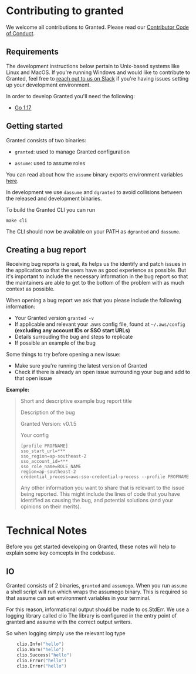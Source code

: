 # Contributing to granted

We welcome all contributions to Granted. Please read our [Contributor Code of Conduct](./CODE_OF_CONDUCT.md).

## Requirements

The development instructions below pertain to Unix-based systems like Linux and MacOS. If you're running Windows and would like to contribute to Granted, feel free to [reach out to us on Slack](https://join.slack.com/t/commonfatecommunity/shared_invite/zt-q4m96ypu-_gYlRWD3k5rIsaSsqP7QMg) if you're having issues setting up your development environment.

In order to develop Granted you'll need the following:

- [Go 1.17](https://go.dev/doc/install)

## Getting started

Granted consists of two binaries:

- `granted`: used to manage Granted configuration

- `assume`: used to assume roles

You can read about how the `assume` binary exports environment variables [here](https://docs.commonfate.io/granted/internals/shell-alias).

In development we use `dassume` and `dgranted` to avoid collisions between the released and development binaries.

To build the Granted CLI you can run

```
make cli
```

The CLI should now be available on your PATH as `dgranted` and `dassume`.

## Creating a bug report

Receiving bug reports is great, its helps us the identify and patch issues in the application so that the users have as good experience as possible. But it's important to include the necessary information in the bug report so that the maintainers are able to get to the bottom of the problem with as much context as possible.

When opening a bug report we ask that you please include the following information:

- Your Granted version `granted -v`
- If applicable and relevant your .aws config file, found at `~/.aws/config` **(excluding any account IDs or SSO start URLs)**
- Details surrouding the bug and steps to replicate
- If possible an example of the bug

Some things to try before opening a new issue:

- Make sure you're running the latest version of Granted
- Check if there is already an open issue surrounding your bug and add to that open issue

**Example:**

> Short and descriptive example bug report title
>
> Description of the bug
>
> Granted Version: v0.1.5
>
> Your config
>
> ```
> [profile PROFNAME]
> sso_start_url=***
> sso_region=ap-southeast-2
> sso_account_id=***
> sso_role_name=ROLE_NAME
> region=ap-southeast-2
> credential_process=aws-sso-credential-process --profile PROFNAME
> ```
>
> Any other information you want to share that is relevant to the issue being
> reported. This might include the lines of code that you have identified as
> causing the bug, and potential solutions (and your opinions on their
> merits).

# Technical Notes

Before you get started developing on Granted, these notes will help to explain some key comcepts in the codebase.

## IO

Granted consists of 2 binaries, `granted` and `assumego`.
When you run `assume` a shell script will run which wraps the assumego binary.
This is required so that assume can set environment variables in your terminal.

For this reason, informational output should be made to os.StdErr. We use a logging library called clio
The library is configured in the entry point of granted and assume with the correct output writers.

So when logging simply use the relevant log type

```go
    clio.Info("hello")
    clio.Warn("hello")
    clio.Success("hello")
    clio.Error("hello")
    clio.Error("hello")
```
